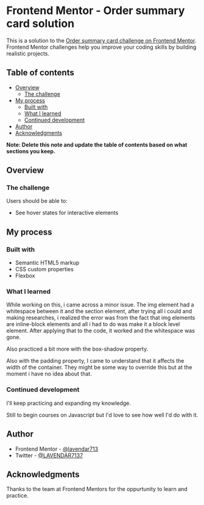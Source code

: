 # Frontend Mentor - Order summary card solution

This is a solution to the [Order summary card challenge on Frontend Mentor](https://www.frontendmentor.io/challenges/order-summary-component-QlPmajDUj). Frontend Mentor challenges help you improve your coding skills by building realistic projects. 

## Table of contents

- [Overview](#overview)
  - [The challenge](#the-challenge)
- [My process](#my-process)
  - [Built with](#built-with)
  - [What I learned](#what-i-learned)
  - [Continued development](#continued-development)
- [Author](#author)
- [Acknowledgments](#acknowledgments)

**Note: Delete this note and update the table of contents based on what sections you keep.**

## Overview

### The challenge

Users should be able to:

- See hover states for interactive elements

## My process

### Built with

- Semantic HTML5 markup
- CSS custom properties
- Flexbox

### What I learned

While working on this, i came across a minor issue. The img element had a whitespace between it and the section element, after trying all i could and  making researches, i realized the error was from the fact that img elements are inline-block elements and all i had to do was make it a block level element. After applying that to the code, it worked and the whitespace was gone.

Also practiced a bit more with the box-shadow property.

Also with the padding property, I came to understand that it affects the width of the container. They might be some way to override this but at the moment i have no idea about that.

### Continued development

I'll keep practicing and expanding my knowledge.

Still to begin courses on Javascript but I'd love to see how well I'd do with it.

## Author

- Frontend Mentor - [@lavendar713](https://www.frontendmentor.io/profile/lavendar713)
- Twitter - [@LAVENDAR7137](https://www.twitter.com/LAVENDAR7137)

## Acknowledgments

Thanks to the team at Frontend Mentors for the oppurtunity to learn and practice.